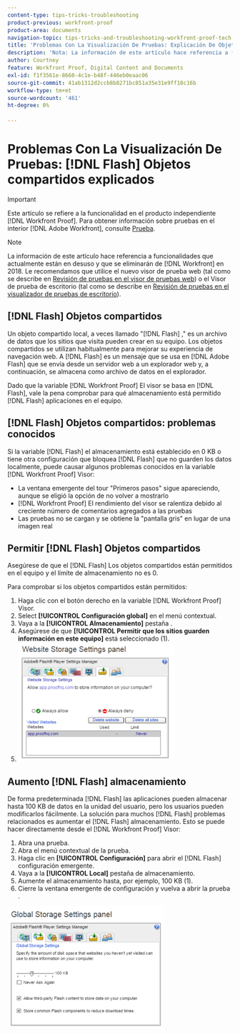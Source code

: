 ```yaml
---
content-type: tips-tricks-troubleshooting
product-previous: workfront-proof
product-area: documents
navigation-topic: tips-tricks-and-troubleshooting-workfront-proof-tech-corner
title: 'Problemas Con La Visualización De Pruebas: Explicación De Objetos Compartidos De Flash'
description: 'Nota: La información de este artículo hace referencia a funcionalidades que actualmente están en desuso y que se eliminarán de [!DNL Workfront] en 2018. Se recomienda utilizar el nuevo visor de prueba web (tal como se describe en Revisión de pruebas en el visor de prueba web) o el visor de prueba de escritorio (tal como se describe en Revisión de pruebas en el visualizador de prueba de escritorio).'
author: Courtney
feature: Workfront Proof, Digital Content and Documents
exl-id: f1f3561e-8660-4c1e-b48f-446eb0eaac06
source-git-commit: 41ab1312d2ccb8b8271bc851a35e31e9ff18c16b
workflow-type: tm+mt
source-wordcount: '461'
ht-degree: 0%

---
```


# Problemas Con La Visualización De Pruebas: [!DNL Flash] Objetos compartidos explicados

>[!IMPORTANT]
>
>Este artículo se refiere a la funcionalidad en el producto independiente [!DNL Workfront Proof]. Para obtener información sobre pruebas en el interior [!DNL Adobe Workfront], consulte [Prueba](../../../review-and-approve-work/proofing/proofing.md).

>[!NOTE]
>
>La información de este artículo hace referencia a funcionalidades que actualmente están en desuso y que se eliminarán de [!DNL Workfront] en 2018. Le recomendamos que utilice el nuevo visor de prueba web (tal como se describe en [Revisión de pruebas en el visor de pruebas web](https://support.workfront.com/hc/en-us/sections/115000275214-Reviewing-Proofs-in-the-Web-Proofing-Viewer)) o el Visor de prueba de escritorio (tal como se describe en [Revisión de pruebas en el visualizador de pruebas de escritorio](https://support.workfront.com/hc/en-us/sections/360000686434-Reviewing-Proofs-in-the-Desktop-Proofing-Viewer)).

## [!DNL Flash] Objetos compartidos

Un objeto compartido local, a veces llamado &quot;[!DNL Flash] ,&quot; es un archivo de datos que los sitios que visita pueden crear en su equipo. Los objetos compartidos se utilizan habitualmente para mejorar su experiencia de navegación web. A [!DNL Flash] es un mensaje que se usa en [!DNL Adobe Flash] que se envía desde un servidor web a un explorador web y, a continuación, se almacena como archivo de datos en el explorador.

Dado que la variable [!DNL Workfront Proof] El visor se basa en [!DNL Flash], vale la pena comprobar para qué almacenamiento está permitido [!DNL Flash] aplicaciones en el equipo.

## [!DNL Flash] Objetos compartidos: problemas conocidos

Si la variable [!DNL Flash] el almacenamiento está establecido en 0 KB o tiene otra configuración que bloquea [!DNL Flash] que no guarden los datos localmente, puede causar algunos problemas conocidos en la variable [!DNL Workfront Proof] Visor:

* La ventana emergente del tour &quot;Primeros pasos&quot; sigue apareciendo, aunque se eligió la opción de no volver a mostrarlo
* [!DNL Workfront Proof] El rendimiento del visor se ralentiza debido al creciente número de comentarios agregados a las pruebas
* Las pruebas no se cargan y se obtiene la &quot;pantalla gris&quot; en lugar de una imagen real

## Permitir [!DNL Flash] Objetos compartidos

Asegúrese de que el [!DNL Flash] Los objetos compartidos están permitidos en el equipo y el límite de almacenamiento no es 0.

Para comprobar si los objetos compartidos están permitidos:

1. Haga clic con el botón derecho en la variable [!DNL Workfront Proof] Visor.
1. Select **[!UICONTROL Configuración global]** en el menú contextual.
1. Vaya a la **[!UICONTROL Almacenamiento]** pestaña .
1. Asegúrese de que **[!UICONTROL Permitir que los sitios guarden información en este equipo]** está seleccionado (1).
1. ![2017-06-09_1929.png](assets/2017-06-09-1929-350x267.png)

## Aumento [!DNL Flash] almacenamiento

De forma predeterminada [!DNL Flash] las aplicaciones pueden almacenar hasta 100 KB de datos en la unidad del usuario, pero los usuarios pueden modificarlos fácilmente. La solución para muchos [!DNL Flash] problemas relacionados es aumentar el [!DNL Flash] almacenamiento. Esto se puede hacer directamente desde el [!DNL Workfront Proof] Visor:

1. Abra una prueba.
1. Abra el menú contextual de la prueba.
1. Haga clic en **[!UICONTROL Configuración]** para abrir el [!DNL Flash] configuración emergente.
1. Vaya a la **[!UICONTROL Local]** pestaña de almacenamiento.
1. Aumente el almacenamiento hasta, por ejemplo, 100 KB (1).
1. Cierre la ventana emergente de configuración y vuelva a abrir la prueba .

![2017-06-09_1926.png](assets/2017-06-09-1926-350x274.png)
